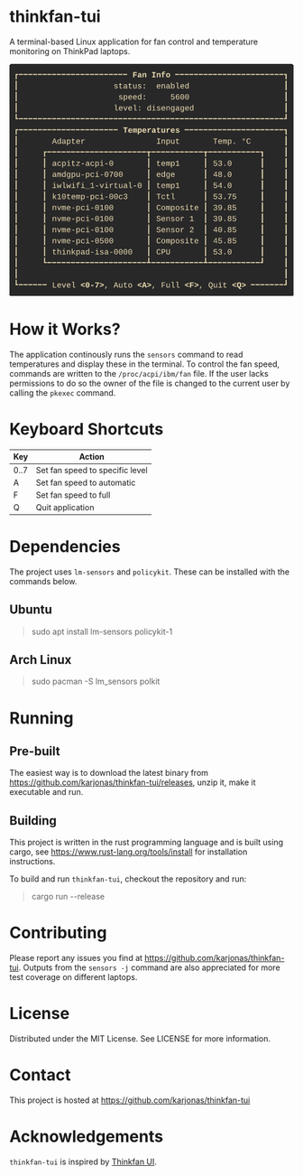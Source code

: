 
# thinkfan-tui

A terminal-based Linux application for fan control and temperature monitoring on ThinkPad laptops.

![Screenshot](screenshot.gif "Screenshot")

# How it Works?

The application continously runs the `sensors` command to read temperatures and display these in the terminal. To control the fan speed, commands are written to the `/proc/acpi/ibm/fan` file. If the user lacks permissions to do so the owner of the file is changed to the current user by calling the `pkexec` command.

# Keyboard Shortcuts

| Key  | Action                          |
| ---- | ------------------------------- |
| 0..7 | Set fan speed to specific level |
| A    | Set fan speed to automatic      |
| F    | Set fan speed to full           |
| Q    | Quit application                |

# Dependencies

The project uses `lm-sensors` and `policykit`. These can be installed with the commands below.

## Ubuntu

> sudo apt install lm-sensors policykit-1

## Arch Linux

> sudo pacman -S lm_sensors polkit

# Running

## Pre-built

The easiest way is to download the latest binary from https://github.com/karjonas/thinkfan-tui/releases, unzip it, make it executable and run.

## Building

This project is written in the rust programming language and is built using cargo, see https://www.rust-lang.org/tools/install for installation instructions.

To build and run `thinkfan-tui`, checkout the repository and run:

> cargo run --release

# Contributing

Please report any issues you find at https://github.com/karjonas/thinkfan-tui. Outputs from the `sensors -j` command are also appreciated for more test coverage on different laptops.

# License

Distributed under the MIT License. See LICENSE for more information.

# Contact

This project is hosted at https://github.com/karjonas/thinkfan-tui

# Acknowledgements

`thinkfan-tui` is inspired by [Thinkfan UI](https://github.com/zocker-160/thinkfan-ui).